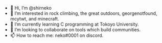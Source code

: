 - 👋 Hi, I’m @shirneko
- 👀 I’m interested in rock climbing, the great outdoors, georgenotfound, mcytwt, and minecraft.
- 🌱 I’m currently learning C programming at Tokoyo University.
- 💞️ I’m looking to collaborate on tools which build communities.
- 📫 How to reach me: neko#0001 on discord.

<!---
shirneko/shirneko is a ✨ special ✨ repository because its `README.md` (this file) appears on your GitHub profile.
You can click the Preview link to take a look at your changes.
--->
